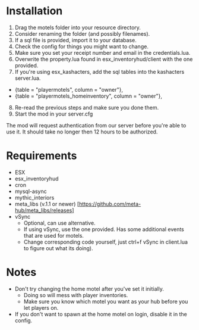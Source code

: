 # Installation

1. Drag the motels folder into your resource directory.
2. Consider renaming the folder (and possibly filenames).
3. If a sql file is provided, import it to your database.
4. Check the config for things you might want to change.
5. Make sure you set your receipt number and email in the credentials.lua.
6. Overwrite the property.lua found in esx_inventoryhud/client with the one provided.
7. If you're using esx_kashacters, add the sql tables into the kashacters server.lua.
  * {table = "playermotels",                column = "owner"},
  * {table = "playermotels_homeinventory",  column = "owner"},
8. Re-read the previous steps and make sure you done them.
9. Start the mod in your server.cfg

The mod will request authentication from our server before
you're able to use it. It should take no longer then 12 hours to be authorized.



# Requirements

- ESX
- esx_inventoryhud
- cron
- mysql-async
- mythic_interiors
- meta_libs (v.1.1 or newer) [https://github.com/meta-hub/meta_libs/releases]
- vSync
  * Optional, can use alternative.
  * If using vSync, use the one provided. Has some additional events that are used for motels.
  * Change corresponding code yourself, just ctrl+f vSync in client.lua to figure out what its doing).



# Notes

- Don't try changing the home motel after you've set it initially.
  * Doing so will mess with player inventories.
  * Make sure you know which motel you want as your hub before you let players on.
- If you don't want to spawn at the home motel on login, disable it in the config.

